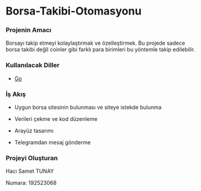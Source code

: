 # Borsa-Takibi-Otomasyonu

### Projenin Amacı

Borsayı takip etmeyi kolaylaştırmak ve özelleştirmek. Bu projede sadece borsa takibi değil coinler gibi farklı para birimleri bu yöntemle takip edilebilir.

### Kullanılacak Diller

* [Go](https://www.golang.org/)

### İş Akış

* Uygun borsa sitesinin bulunması ve siteye istekde bulunma 

* Verileri çekme ve kod düzenleme 

* Arayüz tasarımı 

* Telegramdan mesaj gönderme 

### Projeyi Oluşturan

Hacı Samet TUNAY

Numara: 192523068
